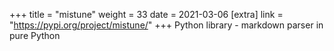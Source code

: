 +++
title = "mistune"
weight = 33
date = 2021-03-06
[extra]
link = "https://pypi.org/project/mistune/"
+++
Python library - markdown parser in pure Python

